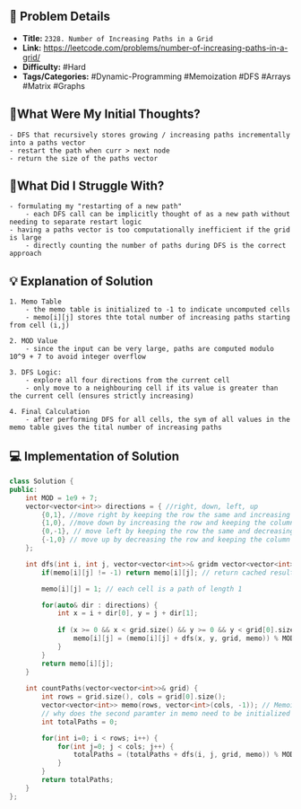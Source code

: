 ## 📝 Problem Details

- **Title:** `2328. Number of Increasing Paths in a Grid`
- **Link:** https://leetcode.com/problems/number-of-increasing-paths-in-a-grid/
- **Difficulty:** #Hard 
- **Tags/Categories:** #Dynamic-Programming #Memoization #DFS #Arrays #Matrix #Graphs 

## 💭What Were My Initial Thoughts?

```
- DFS that recursively stores growing / increasing paths incrementally into a paths vector
- restart the path when curr > next node 
- return the size of the paths vector
```

## 🤔What Did I Struggle With?

```
- formulating my "restarting of a new path"
	- each DFS call can be implicitly thought of as a new path without needing to separate restart logic
- having a paths vector is too computationally inefficient if the grid is large
	- directly counting the number of paths during DFS is the correct approach
```

## 💡 Explanation of Solution

```
1. Memo Table
	- the memo table is initialized to -1 to indicate uncomputed cells
	- memo[i][j] stores thte total number of increasing paths starting from cell (i,j)

2. MOD Value
	- since the input can be very large, paths are computed modulo 10^9 + 7 to avoid integer overflow

3. DFS Logic:
	- explore all four directions from the current cell
	- only move to a neighbouring cell if its value is greater than the current cell (ensures strictly increasing)

4. Final Calculation
	- after performing DFS for all cells, the sym of all values in the memo table gives the tital number of increasing paths
```
## 💻 Implementation of Solution

```cpp
class Solution {
public:
	int MOD = 1e9 + 7;
	vector<vector<int>> directions = { //right, down, left, up
		{0,1}, //move right by keeping the row the same and increasing the column
		{1,0}, //move down by increasing the row and keeping the column the same
		{0,-1}, // move left by keeping the row the same and decreasing the column
		{-1,0} // move up by decreasing the row and keeping the column the same 
	};

	int dfs(int i, int j, vector<vector<int>>& gridm vector<vector<int>>& memo) {
		if(memo[i][j] != -1) return memo[i][j]; // return cached result

		memo[i][j] = 1; // each cell is a path of length 1

		for(auto& dir : directions) {
			int x = i + dir[0], y = j + dir[1];
			
			if (x >= 0 && x < grid.size() && y >= 0 && y < grid[0].size() && grid[x][y] > grid[i][j]) { //this needs a comment above explaining the conditions
				memo[i][j] = (memo[i][j] + dfs(x, y, grid, memo)) % MOD; 
			}
		}
		return memo[i][j];
	}
	
	int countPaths(vector<vector<int>>& grid) {
		int rows = grid.size(), cols = grid[0].size();
		vector<vector<int>> memo(rows, vector<int>(cols, -1)); // Memoization table
		// why does the second paramter in memo need to be initialized by another vector for cols
		int totalPaths = 0;

		for(int i=0; i < rows; i++) {
			for(int j=0; j < cols; j++) {
				totalPaths = (totalPaths + dfs(i, j, grid, memo)) % MOD;
			}
		}
		return totalPaths;
	}
};
```